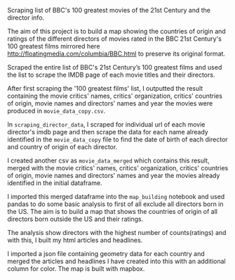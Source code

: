 Scraping list of BBC's 100 greatest movies  of the 21st Century and the director info.

The aim of this project is to build a map showing the countries of origin and ratings of the different directors of movies rated in the BBC 21st Century's 100 greatest films mirrored here http://floatingmedia.com/columbia/BBC.html to preserve its original format.

Scraped the entire list of BBC's 21st Century’s 100 greatest films and used the list to scrape the IMDB page of each movie titles and their directors.

After first scraping the '100 greatest films' list, I outputted the result containing the movie critics' names, critics' organization, critics' countries of origin, movie names  and directors' names and year the movies were produced in `movie_data_copy.csv`.

In `scraping_director_data`, I scraped for individual url of each movie director's imdb page and then scrape the data for each name already identified in the `movie_data_copy` file to find the date of birth of each director and country of origin of each director.

I created another csv as `movie_data_merged` which contains this result, merged with the movie critics' names, critics' organization, critics' countries of origin, movie names  and directors' names and year the movies already identified in the initial dataframe.

I imported this merged dataframe into the `map_building` notebook and used pandas to do some basic analysis to first of all exclude all directors born in the US. The aim is to build a map that shows the countries of origin of all directors born outside the US and their ratings.

The analysis show directors with the highest number of counts(ratings) and with this, I built my html articles and headlines.

I imported a json file containing geometry data for each country and merged the articles and headlines I have created into this with an additional column for color.
The map is built with mapbox.
